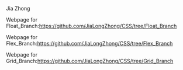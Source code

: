 Jia Zhong

Webpage for  Float_Branch:https://github.com/JiaLongZhong/CSS/tree/Float_Branch

Webpage for  Flex_Branch:https://github.com/JiaLongZhong/CSS/tree/Flex_Branch

Webpage for  Grid_Branch:https://github.com/JiaLongZhong/CSS/tree/Grid_Branch